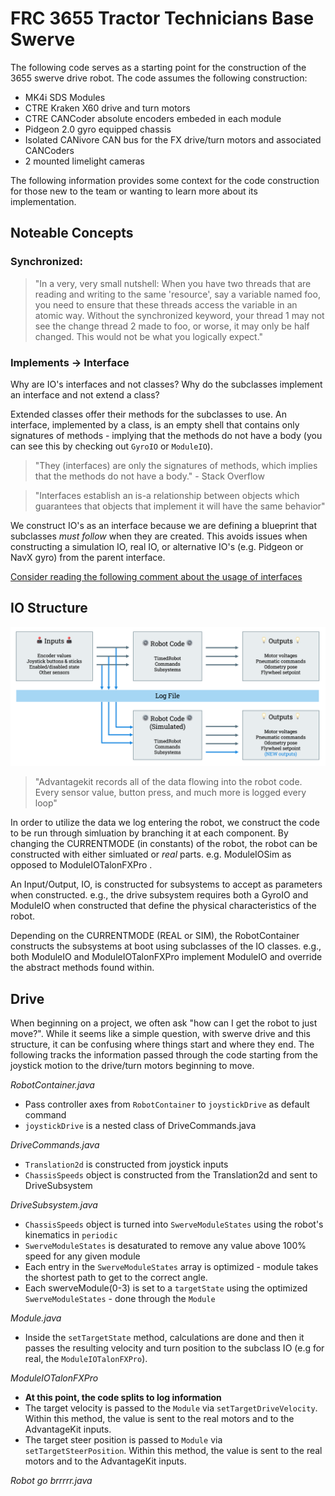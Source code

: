 # FRC 3655 Tractor Technicians Base Swerve
The following code serves as a starting point for the construction of the 3655 swerve drive robot.  The code assumes the following construction:
* MK4i SDS Modules
* CTRE Kraken X60 drive and turn motors
* CTRE CANCoder absolute encoders embeded in each module
* Pidgeon 2.0 gyro equipped chassis
* Isolated CANivore CAN bus for the FX drive/turn motors and associated CANCoders
* 2 mounted limelight cameras

The following information provides some context for the code construction for those new to the
team or wanting to learn more about its implementation.

## Noteable Concepts
### Synchronized:

>"In a very, very small nutshell: When you have two threads that are reading and writing to the same 'resource', say a variable named foo, you need to ensure that these threads access the variable in an atomic way. Without the synchronized keyword, your thread 1 may not see the change thread 2 made to foo, or worse, it may only be half changed. This would not be what you logically expect."

### Implements -> Interface

Why are IO's interfaces and not classes?  Why do the subclasses implement an interface and not extend a class?

Extended classes offer their methods for the subclasses to use.  An interface, implemented by a class, is an empty shell that contains only signatures of methods - implying that the methods do not have a body (you can see this by checking out `GyroIO` or `ModuleIO`).

>"They (interfaces) are only the signatures of methods, which implies that the methods do not have a body." - Stack Overflow

>"Interfaces establish an is-a relationship between objects which guarantees that objects that implement it will have the same behavior"

We construct IO's as an interface because we are defining a blueprint that subclasses *must follow* when they are created.  This avoids issues when constructing a simulation IO, real IO, or alternative IO's (e.g. Pidgeon or NavX gyro) from the parent interface.

[Consider reading the following comment about the usage of interfaces](https://www.reddit.com/r/learnjava/comments/az1tmi/comment/ei5au43/?utm_source=share&utm_medium=web3x&utm_name=web3xcss&utm_term=1&utm_content=share_button)

## IO Structure

![Advantagekit_Flow.png](resources/Advantagekit_Flow.png)

>"Advantagekit records all of the data flowing into the robot code.  Every sensor value, button press, and much more is logged every loop"

In order to utilize the data we log entering the robot, we construct the code to be run through simluation by branching it at each component.  By changing the CURRENTMODE (in constants) of the robot, the robot can be constructed with either simluated or *real* parts.  e.g. ModuleIOSim as opposed to ModuleIOTalonFXPro .

An Input/Output, IO, is constructed for subsystems to accept as parameters when constructed.
e.g., the drive subsystem requires both a GyroIO and ModuleIO when constructed that define
the physical characteristics of the robot.

Depending on the CURRENTMODE (REAL or SIM), the RobotContainer constructs the subsystems at boot using subclasses of the IO classes.  e.g., both ModuleIO and ModuleIOTalonFXPro implement ModuleIO and override the abstract methods found within.

## Drive
When beginning on a project, we often ask "how can I get the robot to just move?".  While it seems like a simple question, with swerve drive and this structure, it can be confusing where things start and where they end.  The following tracks the information passed through the code starting from the joystick motion to the drive/turn motors beginning to move.

_RobotContainer.java_
* Pass controller axes from `RobotContainer` to `joystickDrive` as default command
* `joystickDrive` is a nested class of DriveCommands.java

_DriveCommands.java_
* `Translation2d` is constructed from joystick inputs
* `ChassisSpeeds` object is constructed from the Translation2d and sent to DriveSubsystem

_DriveSubsystem.java_
* `ChassisSpeeds` object is turned into `SwerveModuleStates` using the robot's kinematics in `periodic`
* `SwerveModuleStates` is desaturated to remove any value above 100% speed for any given module
* Each entry in the `SwerveModuleStates` array is optimized - module takes the shortest path to get to
the correct angle.
* Each swerveModule(0-3) is set to a `targetState` using the optimized `SwerveModuleStates` - done through the `Module`

_Module.java_
* Inside the `setTargetState` method, calculations are done and then it passes the resulting velocity and turn position to the subclass IO (e.g for real, the `ModuleIOTalonFXPro`).  

_ModuleIOTalonFXPro_
* **At this point, the code splits to log information**
* The target velocity is passed to the `Module` via `setTargetDriveVelocity`.  Within this method, the value is sent to the real motors and to the AdvantageKit inputs.
* The target steer position is passed to `Module` via `setTargetSteerPosition`.  Within this method, the value is sent to the real motors and to the AdvantageKit inputs.

_Robot go brrrrr.java_
